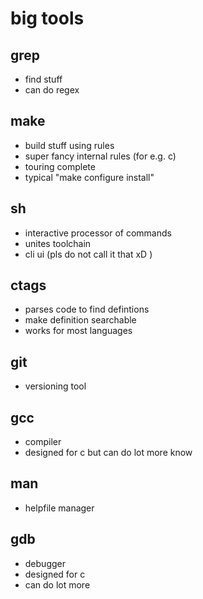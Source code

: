 # big tools #

## grep ##
- find stuff
- can do regex

## make ##
- build stuff using rules
- super fancy internal rules (for e.g. c)
- touring complete
- typical "make configure install"

## sh ##
- interactive processor of commands
- unites toolchain
- cli ui (pls do not call it that xD )


## ctags ##
- parses code to find defintions
- make definition searchable
- works for most languages

## git ##
- versioning tool

## gcc ##
- compiler
- designed for c but can do lot more know

## man ##
- helpfile manager

## gdb ##
- debugger
- designed for c
- can do lot more
